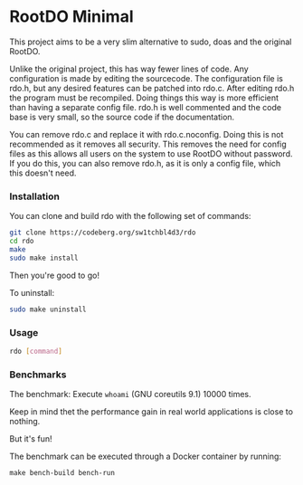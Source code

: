 # RootDO Minimal

This project aims to be a very slim alternative to sudo, doas and the original RootDO.

Unlike the original project, this has way fewer lines of code.
Any configuration is made by editing the sourcecode.
The configuration file is rdo.h, but any desired features can be patched into rdo.c.
After editing rdo.h the program must be recompiled.
Doing things this way is more efficient than having a separate config file.
rdo.h is well commented and the code base is very small, so the source code if the documentation.

You can remove rdo.c and replace it with rdo.c.noconfig.
Doing this is not recommended as it removes all security.
This removes the need for config files as this allows all users on the system to use RootDO without password.
If you do this, you can also remove rdo.h, as it is only a config file, which this doesn't need.

### Installation

You can clone and build rdo with the following set of commands:

```sh
git clone https://codeberg.org/sw1tchbl4d3/rdo
cd rdo
make
sudo make install
```

Then you're good to go!

To uninstall:
```sh
sudo make uninstall
```

### Usage

```sh
rdo [command]
```

### Benchmarks

The benchmark: Execute `whoami` (GNU coreutils 9.1) 10000 times.

Keep in mind thet the performance gain in real world applications is close to nothing.

But it's fun!

The benchmark can be executed through a Docker container by running:

```
make bench-build bench-run
```
